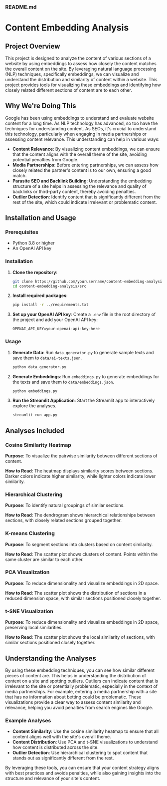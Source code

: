 ### README.md

# Content Embedding Analysis

## Project Overview

This project is designed to analyze the content of various sections of a website by using embeddings to assess how closely the content matches the overall content on the site. By leveraging natural language processing (NLP) techniques, specifically embeddings, we can visualize and understand the distribution and similarity of content within a website. This project provides tools for visualizing these embeddings and identifying how closely related different sections of content are to each other.

## Why We're Doing This

Google has been using embeddings to understand and evaluate website content for a long time. As NLP technology has advanced, so too have the techniques for understanding content. As SEOs, it's crucial to understand this technology, particularly when engaging in media partnerships or assessing content relevance. This understanding can help in various ways:

- **Content Relevance**: By visualizing content embeddings, we can ensure that the content aligns with the overall theme of the site, avoiding potential penalties from Google.
- **Media Partnerships**: Before entering partnerships, we can assess how closely related the partner's content is to our own, ensuring a good match.
- **Parasite SEO and Backlink Building**: Understanding the embedding structure of a site helps in assessing the relevance and quality of backlinks or third-party content, thereby avoiding penalties.
- **Outlier Detection**: Identify content that is significantly different from the rest of the site, which could indicate irrelevant or problematic content.

## Installation and Usage

### Prerequisites

- Python 3.8 or higher
- An OpenAI API key

### Installation

1. **Clone the repository**:
   ```sh
   git clone https://github.com/yourusername/content-embedding-analysis.git
   cd content-embedding-analysis/src
   ```

2. **Install required packages**:
   ```sh
   pip install -r ../requirements.txt
   ```

3. **Set up your OpenAI API key**:
   Create a `.env` file in the root directory of the project and add your OpenAI API key:
   ```env
   OPENAI_API_KEY=your-openai-api-key-here
   ```

### Usage

1. **Generate Data**:
   Run `data_generator.py` to generate sample texts and save them to `data/ai-texts.json`.
   ```sh
   python data_generator.py
   ```

2. **Generate Embeddings**:
   Run `embeddings.py` to generate embeddings for the texts and save them to `data/embeddings.json`.
   ```sh
   python embeddings.py
   ```

3. **Run the Streamlit Application**:
   Start the Streamlit app to interactively explore the analyses.
   ```sh
   streamlit run app.py
   ```

## Analyses Included

### Cosine Similarity Heatmap

**Purpose**: To visualize the pairwise similarity between different sections of content.

**How to Read**: The heatmap displays similarity scores between sections. Darker colors indicate higher similarity, while lighter colors indicate lower similarity.

### Hierarchical Clustering

**Purpose**: To identify natural groupings of similar sections.

**How to Read**: The dendrogram shows hierarchical relationships between sections, with closely related sections grouped together.

### K-means Clustering

**Purpose**: To segment sections into clusters based on content similarity.

**How to Read**: The scatter plot shows clusters of content. Points within the same cluster are similar to each other.

### PCA Visualization

**Purpose**: To reduce dimensionality and visualize embeddings in 2D space.

**How to Read**: The scatter plot shows the distribution of sections in a reduced dimension space, with similar sections positioned closely together.

### t-SNE Visualization

**Purpose**: To reduce dimensionality and visualize embeddings in 2D space, preserving local similarities.

**How to Read**: The scatter plot shows the local similarity of sections, with similar sections positioned closely together.

## Understanding the Analyses

By using these embedding techniques, you can see how similar different pieces of content are. This helps in understanding the distribution of content on a site and spotting outliers. Outliers can indicate content that is irrelevant to the site or potentially problematic, especially in the context of media partnerships. For example, entering a media partnership with a site that has no information about betting could be problematic. These visualizations provide a clear way to assess content similarity and relevance, helping you avoid penalties from search engines like Google.

### Example Analyses

- **Content Similarity**: Use the cosine similarity heatmap to ensure that all content aligns well with the site's overall theme.
- **Content Distribution**: Use PCA and t-SNE visualizations to understand how content is distributed across the site.
- **Outlier Detection**: Use hierarchical clustering to spot content that stands out as significantly different from the rest.

By leveraging these tools, you can ensure that your content strategy aligns with best practices and avoids penalties, while also gaining insights into the structure and relevance of your site's content.
